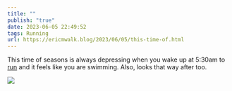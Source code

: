 ```yaml
---
title: ""
publish: "true"
date: 2023-06-05 22:49:52
tags: Running
url: https://ericmwalk.blog/2023/06/05/this-time-of.html
---
```


This time of seasons is always depressing when you wake up at 5:30am to [run](https://strava.com/activities/9206598265) and it feels like you are swimming. Also, looks that way after too.

![](https://ericmwalk.blog/uploads/2023/0a5517d3ae.jpg)